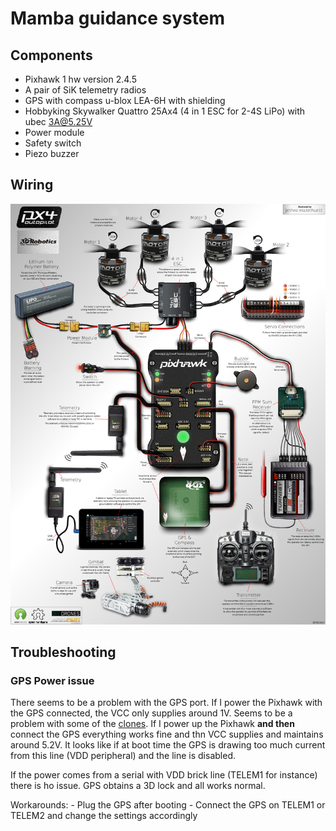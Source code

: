 # Mamba guidance system

## Components

- Pixhawk 1 hw version 2.4.5
- A pair of SiK telemetry radios
- GPS with compass u-blox LEA-6H with shielding
- Hobbyking Skywalker Quattro 25Ax4 (4 in 1 ESC for 2-4S LiPo) with ubec 3A@5.25V
- Power module
- Safety switch
- Piezo buzzer

## Wiring

![pixhawk wiring](../img/pixhawk.jpg)

## Troubleshooting

### GPS Power issue

There seems to be a problem with the GPS port. If I power the Pixhawk with the GPS connected, the VCC only supplies around 1V. Seems to be a problem with some of the [clones](https://www.rcgroups.com/forums/showthread.php?2472499-PIXHAWK-not-powering-GPS). If I power up the Pixhawk **and then** connect the GPS everything works fine and thn VCC supplies and maintains around 5.2V. It looks like if at boot time the GPS is drawing too much current from this line (VDD peripheral) and the line is disabled. 

If the power comes from a serial with VDD brick line (TELEM1 for instance) there is ho issue. GPS obtains a 3D lock and all works normal.

Workarounds:
	- Plug the GPS after booting
	- Connect the GPS on TELEM1 or TELEM2 and change the settings accordingly
